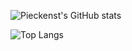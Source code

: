 ![Pieckenst's GitHub stats](https://github-readme-stats.vercel.app/api?username=pieckenst&theme=radical)

![Top Langs](https://github-readme-stats.vercel.app/api/top-langs/?username=pieckenst&theme=radical)
